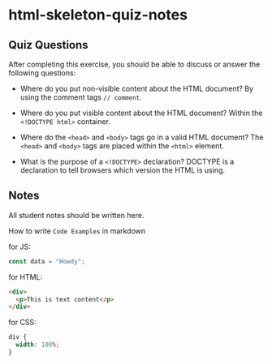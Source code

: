 # html-skeleton-quiz-notes

## Quiz Questions

After completing this exercise, you should be able to discuss or answer the following questions:

- Where do you put non-visible content about the HTML document?
  By using the comment tags ```// comment```.

- Where do you put visible content about the HTML document?
  Within the ```<!DOCTYPE html>``` container.

- Where do the `<head>` and `<body>` tags go in a valid HTML document?
  The `<head>` and `<body>` tags are placed within the `<html>` element.

- What is the purpose of a `<!DOCTYPE>` declaration?
  DOCTYPE is a declaration to tell browsers which version the HTML is using.

## Notes

All student notes should be written here.


How to write `Code Examples` in markdown

for JS:

```javascript
const data = "Howdy";
```

for HTML:

```html
<div>
  <p>This is text content</p>
</div>
```

for CSS:

```css
div {
  width: 100%;
}
```
